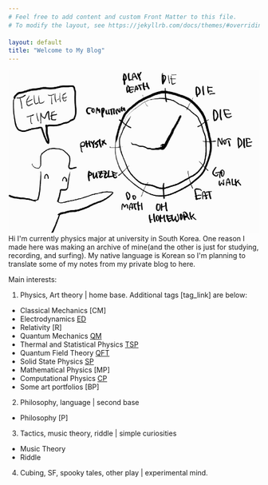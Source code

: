 ```yaml
---
# Feel free to add content and custom Front Matter to this file.
# To modify the layout, see https://jekyllrb.com/docs/themes/#overriding-theme-defaults

layout: default
title: "Welcome to My Blog"
---
```


![Hi](./assets/img/img.jpg)
Hi I'm currently physics major at university in South Korea. One reason I made here was making an archive of mine(and the other is just for studying, recording, and surfing). My native language is Korean so I'm planning to translate some of my notes from my private blog to here. 

Main interests: 

1. Physics, Art theory | home base. Additional tags [tag_link] are below:
- Classical Mechanics [CM]
- Electrodynamics [ED](./ED/ED_content.html)
- Relativity [R]
- Quantum Mechanics [QM](./QM/QM_content.html)
- Thermal and Statistical Physics [TSP](./TSP/TSP_content.html)
- Quantum Field Theory [QFT](./QFT/QFT_content.html)
- Solid State Physics [SP](./SP/SP_content.html)
- Mathematical Physics [MP]
- Computational Physics [CP](./CP/CP_content.html)
- Some art portfolios [BP]

2. Philosophy, language | second base
- Philosophy [P]

3. Tactics, music theory, riddle | simple curiosities
- Music Theory
- Riddle

4. Cubing, SF, spooky tales, other play | experimental mind.